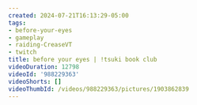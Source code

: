 ```yaml
---
created: 2024-07-21T16:13:29-05:00
tags:
- before-your-eyes
- gameplay
- raiding-CreaseVT
- twitch
title: before your eyes | !tsuki book club
videoDuration: 12798
videoId: '988229363'
videoShorts: []
videoThumbId: /videos/988229363/pictures/1903862839
---
```

